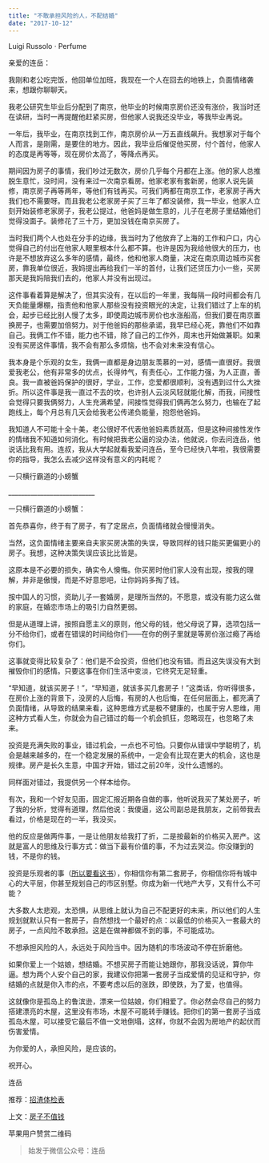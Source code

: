 ```yaml
---
title: "不敢承担风险的人，不配结婚"
date: "2017-10-12"
---
```


Luigi Russolo · Perfume

亲爱的连岳：  

我刚和老公吃完饭，他回单位加班，我现在一个人在回去的地铁上，负面情绪袭来，想跟你聊聊天。

我老公研究生毕业后分配到了南京，他毕业的时候南京房价还没有涨价，我当时还在读研，当时一再提醒他赶紧买房，但他家人说我还没毕业，等我毕业再说。

一年后，我毕业，在南京找到工作，南京房价从一万五直线飙升。我想家对于每个人而言，是刚需，是要住的地方。因此，我毕业后催促他买房，付个首付，他家人的态度是再等等，现在房价太高了，等降点再买。

期间因为房子的事情，我们吵过无数次，房价几乎每个月都在上涨。他的家人总推脱生意忙，没时间，没有来过一次南京看房。他家老家有套新房，他家人说先装修，南京房子再等两年，等他们有钱再买。可我们两都在南京工作，老家房子再大我们也不需要呀。而且我老公老家房子买了三年了都没装修，我一毕业，他家人立刻开始装修老家房子，我老公提过，他爸妈是做生意的，儿子在老房子里结婚他们觉得没面子。装修花了三十万，更加没钱在南京买房了。

当时我们两个人也处在分手的边缘，我当时为了他放弃了上海的工作和户口，内心觉得自己的付出在他家人眼里根本什么都不算。也许是因为我给他很大的压力，也许是不想放弃这么多年的感情，最终，他和他家人商量，决定在南京周边城市买套房，靠我单位很近，我妈提出再给我们一半的首付，让我们还贷压力小一些，买房那天是我妈陪我们去的，他家人并没有出现过。

这件事看着算是解决了，但其实没有，在以后的一年里，我每隔一段时间都会有几天负能量爆棚，指责他和他家人那些没有投资眼光的决定，让我们错过了上车的机会，起步已经比别人慢了太多，即使周边城市房价也水涨船高，但我们要在南京置换房子，也需要加倍努力。对于他爸妈的那些承诺，我早已经心死，靠他们不如靠自己。我俩工作不错，能力也不错，除了自己的工作外，周末也开始做兼职。如果没有买房这件事情，我不会有那么多烦恼，也不会对未来没有信心。

我本身是个乐观的女生，我俩一直都是身边朋友羡慕的一对，感情一直很好。我很爱我老公，他有非常多的优点，长得帅气，有责任心，工作能力强，为人正直，善良。我一直被爸妈保护的很好，学业，工作，恋爱都很顺利，没有遇到过什么大挫折。所以这件事是我一直过不去的坎，也许别人云淡风轻就能化解，而我，间接性会觉得只要我俩努力，人生充满希望，间接性觉得我们俩再怎么努力，也输在了起跑线上，每个月总有几天会给我老公传递负能量，抱怨他爸妈。

我知道人不可能十全十美，老公很好不代表他爸妈素质就高，但是这种间接性发作的情绪我不知道如何消化。有时候把我老公逼的没办法，他就说，你去问连岳，他说话比我有用。连叔，我从大学起就看我爱问连岳，至今已经快八年啦，我很需要你的指导，我怎么去减少这样没有意义的内耗呢？

一只横行霸道的小螃蟹   

\_\_\_\_\_\_\_\_\_\_\_\_\_\_\_\_\_\_\_\_\_\_\_\_\_\_\_

一只横行霸道的小螃蟹：

首先恭喜你，终于有了房子，有了定居点，负面情绪就会慢慢消失。

当然，这负面情绪主要来自夫家买房决策的失误，导致同样的钱只能买更偏更小的房子。我想，这种决策失误应该比比皆是。

这原本是不必要的损失，确实令人懊悔。你买房时他们家人没有出现，按我的理解，并非是傲慢，而是不好意思吧，让你妈妈多掏了钱。

按中国人的习惯，资助儿子一套婚房，是理所当然的。不愿意，或没有能力这么做的家庭，在婚恋市场上的吸引力自然更弱。

但是从道理上讲，按照自愿主义的原则，他父母的钱，他父母说了算，选项包括一分不给你们，或者在错误的时间给你们——在你的例子里就是等房价涨过瘾了再给你们。

这事就变得比较复杂了：他们是不会投资，但他们也没有错。而且这失误没有大到摧毁你们的感情。只要这事在你们生活中变淡，它终究无足轻重。

“早知道，就该买房子！”，“早知道，就该多买几套房子！”这类话，你听得很多，在房价上涨的背景下，没房的人后悔，有房的人也后悔，在任何层面上，都充满了负面情绪，从导致的结果来看，这种思维方式是极不健康的，也属于穷人思维，用这种方式看人生，你就会为自己错过的每一个机会抓狂，忽略现在，也忽略了未来。

投资是充满失败的事业，错过机会，一点也不可怕。只要你从错误中学聪明了，机会是越来越多的，在一个稳定发展的系统中，一定会有比现在更大的机会，这也是规律。房产是长久生意，中国才开始，错过之前20年，没什么遗憾的。

同样面对错过，我提供另一个样本给你。

有次，我和一个好友见面，固定汇报近期各自做的事，他听说我买了某处房子，听了我的分析，觉得有道理，然后他说：我傻逼，这公司副总是我朋友，之前带我去看过，价格是现在的一半，我没买。

他的反应是做两件事，一是让他朋友给我打了折，二是按最新的价格买入房产。这就是富人的思维及行事方式：做当下最有价值的事，不为过去哭泣。你没赚到的钱，不是你的钱。

投资是乐观者的事（[所以要看这书](http://mp.weixin.qq.com/s?__biz=MzUzOTA0NDYzNQ==&mid=2247483707&idx=1&sn=6a4e88a4a12f09e789bc4a07d954fcef&chksm=facf3f4fcdb8b6598e8719f37bc65b7a2a5ef8cab156eaf4469d8e54c1bb71a8d05cc45d5283&scene=21#wechat_redirect)），你相信你有第二套房子，你相信你将有城中心的大平层，你甚至规划自己的市区别墅。你成为新一代地产大亨，又有什么不可能？  

大多数人太悲观，太恐惧，从思维上就认为自己不配更好的未来，所以他们的人生规划就默认只有一套房子，自然想找一个最好的点：以最低的价格买入一套最大的房子，一点风险不敢承担。这是在做神都做不到的事，不可能成功。

不想承担风险的人，永远处于风险当中。因为随机的市场波动不停在折磨他。

如果你爱上一个姑娘，想结婚。不想买房子而能让她跟你，那我没话说，算你牛逼。想为两个人安个自己的家，我建议你把第一套房子当成爱情的见证和守护，你结婚的点就是你入市的点，不要考虑以后的涨跌，即使跌，为了爱，也值得。

这就像你是孤岛上的鲁滨逊，漂来一位姑娘，你们相爱了。你必然会尽自己的努力搭建漂亮的木屋，这里没有市场，木屋不可能转手赚钱。把你们的第一套房子当成孤岛木屋，可以接受它最后不值一文地倒塌，这样，你就不会因为房地产的起伏而伤害爱情。

为你爱的人，承担风险，是应该的。

祝开心。

连岳

推荐：[招渣体检表](http://mp.weixin.qq.com/s?__biz=MjM5NDU0Mjk2MQ==&mid=2651623555&idx=1&sn=8be677a703349a10bac7acb7a0721c4f&chksm=bd7e149d8a099d8bd1850e514d1c1ef63ed2a89be3acf20fe9b6c3c942210dc278e9bde887a7&scene=21#wechat_redirect)

上文：[房子不值钱](http://mp.weixin.qq.com/s?__biz=MjM5NDU0Mjk2MQ==&mid=2651623604&idx=1&sn=191fac10720ed2a489d0b645b3fc25ee&chksm=bd7e14aa8a099dbc11011ed827d3fc5658742519e138f3fe13aed5f4ec694664d9ecd5dd709d&scene=21#wechat_redirect)

苹果用户赞赏二维码

> 始发于微信公众号：连岳
